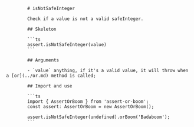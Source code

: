             # isNotSafeInteger

            Check if a value is not a valid safeInteger.

            ## Skeleton

            ```ts
            assert.isNotSafeInteger(value)
            ```

            ## Arguments

            - `value` anything, if it's a valid value, it will throw when a [or](../or.md) method is called;

            ## Import and use

            ```ts
            import { AssertOrBoom } from 'assert-or-boom';
            const assert: AssertOrBoom = new AssertOrBoom();

            assert.isNotSafeInteger(undefined).orBoom('Badaboom');
            ```
